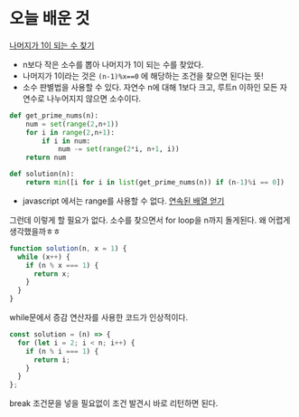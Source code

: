 # 오늘 배운 것

[나머지가 1이 되는 수 찾기](https://school.programmers.co.kr/learn/courses/30/lessons/87389)

- n보다 작은 소수를 뽑아 나머지가 1이 되는 수를 찾았다.
- 나머지가 1이라는 것은 `(n-1)%x==0` 에 해당하는 조건을 찾으면 된다는 뜻!
- 소수 판별법을 사용할 수 있다. 자연수 n에 대해 1보다 크고, 루트n 이하인 모든 자연수로 나누어지지 않으면 소수이다.

```python
def get_prime_nums(n):
    num = set(range(2,n+1))
    for i in range(2,n+1):
        if i in num:
            num -= set(range(2*i, n+1, i))
    return num

def solution(n):
    return min([i for i in list(get_prime_nums(n)) if (n-1)%i == 0])
```

- javascript 에서는 range를 사용할 수 없다. [연속된 배열 얻기](https://velog.io/@jinyongp/%EC%97%B0%EC%86%8D%EB%90%9C-%EB%B0%B0%EC%97%B4%EC%9D%84-%EC%96%BB%EB%8A%94-%EB%B0%A9%EB%B2%95)

그런데 이렇게 할 필요가 없다. 소수를 찾으면서 for loop을 n까지 돌게된다.
왜 어렵게 생각했을까ㅎㅎ

```javascript
function solution(n, x = 1) {
  while (x++) {
    if (n % x === 1) {
      return x;
    }
  }
}
```

while문에서 증감 연산자를 사용한 코드가 인상적이다.

```javascript
const solution = (n) => {
  for (let i = 2; i < n; i++) {
    if (n % i === 1) {
      return i;
    }
  }
};
```

break 조건문을 넣을 필요없이 조건 발견시 바로 리턴하면 된다.

